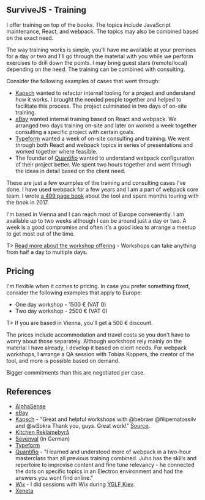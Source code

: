 ## SurviveJS - Training

I offer training on top of the books. The topics include JavaScript maintenance, React, and webpack. The topics may also be combined based on the exact need.

The way training works is simple, you'll have me available at your premises for a day or two and I'll go through the material with you while we perform exercises to drill down the points. I may bring guest stars (remote/local) depending on the need. The training can be combined with consulting.

Consider the following examples of cases that went through:

* [Kapsch](http://www.kapsch.net/) wanted to refactor internal tooling for a project and understand how it works. I brought the needed people together and helped to facilitate this process. The project culminated in two days of on-site training.
* [eBay](https://www.ebay.de/) wanted internal training based on React and webpack. We arranged two days training on-site and later on worked a week together consulting a specific project with certain goals.
* [Typeform](https://www.typeform.com/) wanted a week of on-site consulting and training. We went through both React and webpack topics in series of presentations and worked together where feasible.
* The founder of [Quantifio](http://www.quantifio.no/) wanted to understand webpack configuration of their project better. We spent two hours together and went through the ideas in detail based on the client need.

These are just a few examples of the training and consulting cases I've done. I have used webpack for a few years and I am a part of webpack core team. I wrote [a 499 page book](https://www.amazon.com/dp/9526868803) about the tool and spent months touring with the book in 2017.

I'm based in Vienna and I can reach most of Europe conveniently. I am available up to two weeks although I can be around just a day or two. A week is a good compromise and often it's a good idea to arrange a meetup to get most out of the time.

T> [Read more about the workshop offering](/workshop/) - Workshops can take anything from half a day to multiple days.

## Pricing

I'm flexible when it comes to pricing. In case you prefer something fixed, consider the following examples that apply to Europe:

* One day workshop - 1500 € (VAT 0)
* Two day workshop - 2500 € (VAT 0)

T> If you are based in Vienna, you'll get a 500 € discount.

The prices include accommodation and travel costs so you don't have to worry about those separately. Although workshops rely mainly on the material I have already, I develop it based on client needs. For webpack workshops, I arrange a QA session with Tobias Koppers, the creator of the tool, and more is possible based on demand.

Bigger commitments than this are negotiated per case.

## References

* [AlphaSense](https://www.alpha-sense.com/)
* [eBay](https://www.ebay.de/)
* [Kapsch](http://www.kapsch.net/) - "Great and helpful workshops with @bebraw @filipematossilv and @wSokra Thank you, guys. Great work!" [Source](https://twitter.com/aalbericio/status/935574136528818177).
* [Kitchen Reklamebyrå](http://www.kitchen.no/)
* [Sevenval](https://www.sevenval.com/blog/5093/webpack-master-ein-kurzer-ruckblick-auf-unseren-workshop-mit-bebraw/) (in German)
* [Typeform](https://www.typeform.com/)
* [Quantifio](http://www.quantifio.no/) - "I learned and understood more of webpack in a two-hour masterclass than all previous training combined. Juho has the skills and repertoire to improvise content and fine tune relevancy - he connected the dots on specific topics in an Electron environment and had the answers you wont find online."
* [Wix](https://www.wix.com/) - I did sessions with Wix during [YGLF Kiev](http://yglf.com.ua/).
* [Xeneta](https://www.xeneta.com/)
